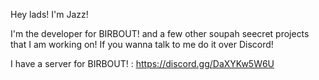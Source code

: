 Hey lads! I'm Jazz!

I'm the developer for BIRBOUT! and a few other soupah seecret projects that I am working on!
If you wanna talk to me do it over Discord!

I have a server for BIRBOUT! : https://discord.gg/DaXYKw5W6U
